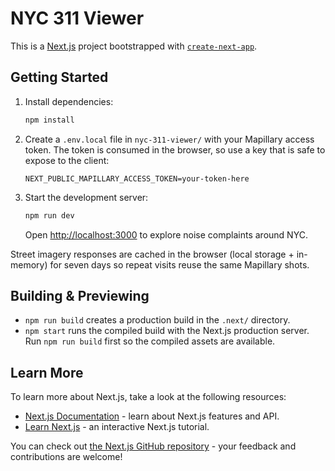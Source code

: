 # NYC 311 Viewer

This is a [Next.js](https://nextjs.org) project bootstrapped with [`create-next-app`](https://nextjs.org/docs/app/api-reference/cli/create-next-app).

## Getting Started

1. Install dependencies:

   ```bash
   npm install
   ```

2. Create a `.env.local` file in `nyc-311-viewer/` with your Mapillary access token. The token is consumed in the browser, so use a key that is safe to expose to the client:

   ```
   NEXT_PUBLIC_MAPILLARY_ACCESS_TOKEN=your-token-here
   ```

3. Start the development server:

   ```bash
   npm run dev
   ```

   Open [http://localhost:3000](http://localhost:3000) to explore noise complaints around NYC.

Street imagery responses are cached in the browser (local storage + in-memory) for seven days so repeat visits reuse the same Mapillary shots.

## Building & Previewing

- `npm run build` creates a production build in the `.next/` directory.
- `npm start` runs the compiled build with the Next.js production server. Run `npm run build` first so the compiled assets are available.

## Learn More

To learn more about Next.js, take a look at the following resources:

- [Next.js Documentation](https://nextjs.org/docs) - learn about Next.js features and API.
- [Learn Next.js](https://nextjs.org/learn) - an interactive Next.js tutorial.

You can check out [the Next.js GitHub repository](https://github.com/vercel/next.js) - your feedback and contributions are welcome!
